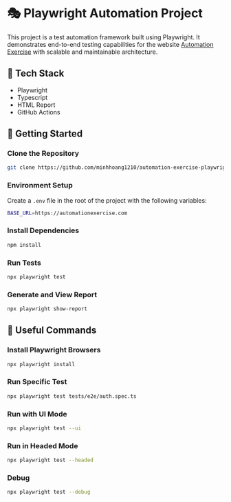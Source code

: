 # 🎭 Playwright Automation Project

This project is a test automation framework built using Playwright. It demonstrates end-to-end testing capabilities for the website [Automation Exercise](https://automationexercise.com) with scalable and maintainable architecture.

## 🔧 Tech Stack

- Playwright
- Typescript
- HTML Report
- GitHub Actions

## 🚀 Getting Started

### Clone the Repository

```bash
git clone https://github.com/minhhoang1210/automation-exercise-playwright.git
```

### Environment Setup

Create a `.env` file in the root of the project with the following variables:

```bash
BASE_URL=https://automationexercise.com
```

### Install Dependencies

```bash
npm install
```

### Run Tests

```bash
npx playwright test
```

### Generate and View Report

```bash
npx playwright show-report
```

## 🧰 Useful Commands

### Install Playwright Browsers
```bash
npx playwright install
```

### Run Specific Test

```bash
npx playwright test tests/e2e/auth.spec.ts
```

### Run with UI Mode

```bash
npx playwright test --ui
```

### Run in Headed Mode
```bash
npx playwright test --headed
```

### Debug
```bash
npx playwright test --debug
```